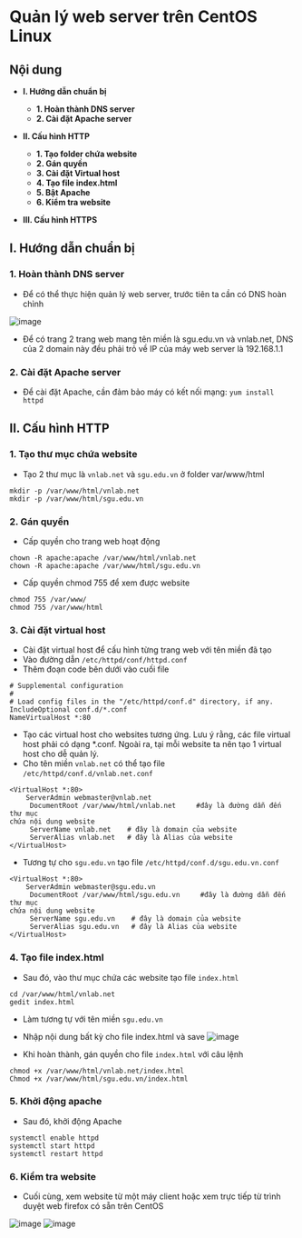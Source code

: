 # Quản lý web server trên CentOS Linux

## Nội dung

- **I. Hướng dẫn chuẩn bị**
  - **1. Hoàn thành DNS server**
  - **2. Cài đặt Apache server**
- **II. Cấu hình HTTP**
  - **1. Tạo folder chứa website**
  - **2. Gán quyền**
  - **3. Cài đặt Virtual host**
  - **4. Tạo file index.html**
  - **5. Bật Apache**
  - **6. Kiểm tra website**

- **III. Cấu hình HTTPS**

## I. Hướng dẫn chuẩn bị
### 1. Hoàn thành DNS server
- Để có thể thực hiện quản lý web server, trước tiên ta cần có DNS hoàn chỉnh

![image](https://github.com/user-attachments/assets/3b76edde-7958-4251-985f-7a3683c9a50e)


- Để có trang 2 trang web mang tên miền là sgu.edu.vn và vnlab.net, DNS của 2 domain này đều phải trỏ về IP của máy web server là 192.168.1.1


### 2. Cài đặt Apache server

- Để cài đặt Apache, cần đảm bảo máy có kết nối mạng:
```yum install httpd```

## II. Cấu hình HTTP
### 1. Tạo thư mục chứa website
- Tạo 2 thư mục là ```vnlab.net``` và ```sgu.edu.vn``` ở folder var/www/html
```
mkdir -p /var/www/html/vnlab.net
mkdir -p /var/www/html/sgu.edu.vn
```
### 2. Gán quyền
- Cấp quyền cho trang web hoạt động
```
chown -R apache:apache /var/www/html/vnlab.net
chown -R apache:apache /var/www/html/sgu.edu.vn
```
- Cấp quyền chmod 755 để xem được website
```
chmod 755 /var/www/
chmod 755 /var/www/html
```

### 3. Cài đặt virtual host
- Cài đặt virtual host để cấu hình từng trang web với tên miền đã tạo
- Vào đường dẫn ```/etc/httpd/conf/httpd.conf```
- Thêm đoạn code bên dưới vào cuối file
```
# Supplemental configuration 
# 
# Load config files in the "/etc/httpd/conf.d" directory, if any. 
IncludeOptional conf.d/*.conf 
NameVirtualHost *:80
```

- Tạo các virtual host cho websites tương ứng. Lưu ý rằng, các file virtual host phải có dạng *.conf. Ngoài ra, tại mỗi website ta nên tạo 1 virtual host cho dễ quản lý.
- Cho tên miền ```vnlab.net``` có thể tạo file ```/etc/httpd/conf.d/vnlab.net.conf```

```
<VirtualHost *:80> 
    ServerAdmin webmaster@vnlab.net    
     DocumentRoot /var/www/html/vnlab.net     #đây là đường dẫn đến thư mục 
chứa nội dung website 
     ServerName vnlab.net    # đây là domain của website 
     ServerAlias vnlab.net   # đây là Alias của website 
</VirtualHost>
```
- Tương tự cho ```sgu.edu.vn``` tạo file ```/etc/httpd/conf.d/sgu.edu.vn.conf```
```
<VirtualHost *:80> 
    ServerAdmin webmaster@sgu.edu.vn 
     DocumentRoot /var/www/html/sgu.edu.vn     #đây là đường dẫn đến thư mục 
chứa nội dung website 
     ServerName sgu.edu.vn    # đây là domain của website 
     ServerAlias sgu.edu.vn   # đây là Alias của website 
</VirtualHost> 
```

### 4. Tạo file index.html
- Sau đó, vào thư mục chứa các website tạo file ```index.html```
```
cd /var/www/html/vnlab.net
gedit index.html
```

- Làm tương tự với tên miền ```sgu.edu.vn```
- Nhập nội dung bất kỳ cho file index.html và save
![image](https://github.com/user-attachments/assets/045b6b46-6cf8-476a-b5a1-0563e7b52410)

- Khi hoàn thành, gán quyền cho file ```index.html``` với câu lệnh
```
chmod +x /var/www/html/vnlab.net/index.html
Chmod +x /var/www/html/sgu.edu.vn/index.html 
```

### 5. Khởi động apache
- Sau đó, khởi động Apache
```
systemctl enable httpd 
systemctl start httpd
systemctl restart httpd
```

### 6. Kiểm tra website
- Cuối cùng, xem website từ một máy client hoặc xem trực tiếp từ trình duyệt web firefox có sẵn trên CentOS

![image](https://github.com/user-attachments/assets/4b8dc4d7-ab47-4a65-aa29-e3530158370d)
![image](https://github.com/user-attachments/assets/2e0caf34-9345-44d4-8597-8ebd9899dcec)



